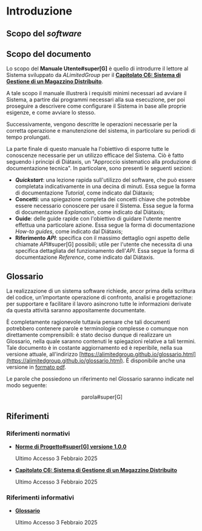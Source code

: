 # Introduzione <introduzione>

## Scopo del _software_

## Scopo del documento

Lo scopo del **Manuale Utente#super[G]** è quello di introdurre il lettore al Sistema sviluppato da _ALimitedGroup_ per il
**[Capitolato C6: Sistema di Gestione di un Magazzino Distribuito](https://www.math.unipd.it/~tullio/IS-1/2024/Progetto/C6.pdf)**.

A tale scopo il manuale illustrerà i requisiti minimi necessari ad avviare il Sistema,
a partire dai programmi necessari alla sua esecuzione,
per poi proseguire a descrivere come configurare il Sistema in base alle proprie esigenze, e come avviare lo stesso.

Successivamente, vengono descritte le operazioni necessarie per la corretta operazione e manutenzione del sistema,
in particolare su periodi di tempo prolungati.

La parte finale di questo manuale ha l'obiettivo di
esporre tutte le conoscenze necessarie per un utilizzo efficace del Sistema.
Ciò è fatto seguendo i principi di Diátaxis, un "Approccio sistematico alla produzione di documentazione tecnica".
In particolare, sono presenti le seguenti sezioni:
- **_Quickstart_**: una lezione rapida sull'utilizzo del software,
  che può essere completata indicativamente in una decina di minuti.
  Essa segue la forma di documentazione _Tutorial_, come indicato dal Diátaxis;
- **Concetti**: una spiegazione completa dei concetti chiave che potrebbe
  essere necessario conoscere per usare il Sistema.
  Essa segue la forma di documentazione _Explanation_, come indicato dal Diátaxis;
- **Guide**: delle guide rapide con l'obiettivo di guidare l'utente mentre effettua una particolare azione.
  Essa segue la forma di documentazione _How-to guides_, come indicato dal Diátaxis;
- **Riferimento _API_**: specifica con il massimo dettaglio ogni aspetto delle chiamate _API_#super[G] possibili;
  utile per l'utente che necessita di una specifica dettagliata del funzionamento dell'_API_.
  Essa segue la forma di documentazione _Reference_, come indicato dal Diátaxis.

## Glossario

La realizzazione di un sistema software richiede, ancor prima della scrittura del codice, un’importante operazione di confronto, analisi e progettazione: per supportare e facilitare il lavoro asincrono tutte le informazioni derivate da questa attività saranno appositamente documentate.

È completamente ragionevole tuttavia pensare che tali documenti potrebbero contenere parole e terminologie complesse o comunque non direttamente comprensibili: è stato deciso dunque di realizzare un Glossario, nella quale saranno contenuti le spiegazioni relative a tali termini. Tale documento è in costante aggiornamento ed è reperibile, nella sua versione attuale, all'indirizzo [https://alimitedgroup.github.io/glossario.html](https://alimitedgroup.github.io/glossario.html). È disponibile anche una versione in [formato pdf](https://alimitedgroup.github.io/Gloss%D0%B0rio.pdf).

<!--raw-typst
Le parole che possiedono un riferimento nel Glossario saranno indicate nel modo seguente: #align(center)[*parola#super[G]*]
-->
<!--typst-begin-exclude-->
Le parole che possiedono un riferimento nel Glossario saranno indicate nel modo seguente:
<p align="center">parola#super[G]</p>
<!--typst-end-exclude-->

## Riferimenti

### Riferimenti normativi

<!--typst-begin-exclude-->
- [**Norme di Progetto#super[G] versione 1.0.0**](https://alimitedgroup.github.io/NP%20v1.0.0.pdf)

    Ultimo Accesso 3 Febbraio 2025

- [**Capitolato C6: Sistema di Gestione di un Magazzino Distribuito**](https://www.math.unipd.it/~tullio/IS-1/2024/Progetto/C6.pdf)

    Ultimo Accesso 3 Febbraio 2025
<!--typst-end-exclude-->

<!--raw-typst
- *Norme di Progetto#super[G] versione 1.0.0*

    https://alimitedgroup.github.io/NP%20v1.0.0.pdf

    *Ultimo Accesso 3 Febbraio 2025*

- *Capitolato C6: Sistema di Gestione di un Magazzino Distribuito*

    https://www.math.unipd.it/~tullio/IS-1/2024/Progetto/C6.pdf

    *Ultimo Accesso 3 Febbraio 2025*
-->

### Riferimenti informativi

<!--raw-typst
- *Glossario*

    https://alimitedgroup.github.io/Gloss%D0%B0rio.pdf

    *Ultimo Accesso 3 Febbraio 2025*
-->

<!--typst-begin-exclude-->
- [**Glossario**](https://alimitedgroup.github.io/Gloss%D0%B0rio.pdf)

    Ultimo Accesso 3 Febbraio 2025
<!--typst-end-exclude-->

<!--raw-typst
#pagebreak()
-->
